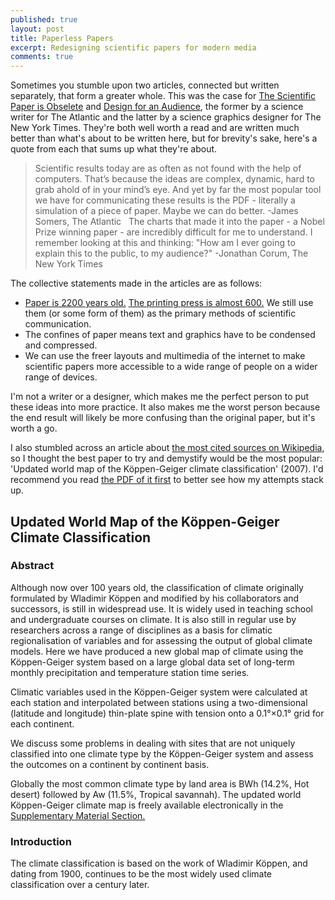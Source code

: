 ```yaml
---
published: true
layout: post
title: Paperless Papers
excerpt: Redesigning scientific papers for modern media
comments: true
---
```


Sometimes you stumble upon two articles, connected but written separately, that form a greater whole. This was the case for [The Scientific Paper is Obselete](https://www.theatlantic.com/science/archive/2018/04/the-scientific-paper-is-obsolete/556676/ "The Scientific Paper is Obsolete") and [Design for an Audience](http://style.org/ku/ "Design for an Audience"), the former by a science writer for The Atlantic and the latter by a science graphics designer for The New York Times. They're both well worth a read and are written much better than what's about to be written here, but for brevity's sake, here's a quote from each that sums up what they're about.

> Scientific results today are as often as not found with the help of computers. That’s because the ideas are complex, dynamic, hard to grab ahold of in your mind’s eye. And yet by far the most popular tool we have for communicating these results is the PDF - literally a simulation of a piece of paper. Maybe we can do better.
> -James Somers, The Atlantic
&nbsp;
> The charts that made it into the paper - a Nobel Prize winning paper - are incredibly difficult for me to understand. I remember looking at this and thinking: "How am I ever going to explain this to the public, to my audience?"
> -Jonathan Corum, The New York Times

The collective statements made in the articles are as follows:

* [Paper is 2200 years old.](https://en.wikipedia.org/wiki/History_of_paper "History of paper") [The printing press is almost 600.](https://en.wikipedia.org/wiki/Printing_press "Printing press") We still use them (or some form of them) as the primary methods of scientific communication.
* The confines of paper means text and graphics have to be condensed and compressed.
* We can use the freer layouts and multimedia of the internet to make scientific papers more accessible to a wide range of people on a wider range of devices.

I'm not a writer or a designer, which makes me the perfect person to put these ideas into more practice. It also makes me the worst person because the end result will likely be more confusing than the original paper, but it's worth a go.

I also stumbled across an article about [the most cited sources on Wikipedia](https://blog.wikimedia.org/2018/04/05/ten-most-cited-sources-wikipedia/ "What are the ten most cited sources on Wikipedia?"), so I thought the best paper to try and demystify would be the most popular: 'Updated world map of the Köppen-Geiger climate classification' (2007). I'd recommend you read [the PDF of it first](https://www.hydrol-earth-syst-sci.net/11/1633/2007/hess-11-1633-2007.pdf "Updated world map of the Koppen-Geiger climate classification") to better see how my attempts stack up.

## Updated World Map of the Köppen-Geiger Climate Classification

### Abstract

Although now over 100 years old, the classification of climate originally formulated by Wladimir Köppen and modified by his collaborators and successors, is still in widespread use. It is widely used in teaching school and undergraduate courses on climate. It is also still in regular use by researchers across a range of disciplines as a basis for climatic regionalisation of variables and for assessing the output of global climate models. Here we have produced a new global map of climate using the Köppen-Geiger system based on a large global data set of long-term monthly precipitation and temperature station time series.

Climatic variables used in the Köppen-Geiger system were calculated at each station and interpolated between stations using a two-dimensional (latitude and longitude) thin-plate spine with tension onto a  0.1°×0.1° grid for each continent.

We discuss some problems in dealing with sites that are not uniquely classified into one climate type by the Köppen-Geiger system and assess the outcomes on a continent by continent basis.

Globally the most common climate type by land area is BWh (14.2%, Hot desert) followed by Aw (11.5%, Tropical savannah). The updated world Köppen-Geiger climate map is freely available electronically in the [Supplementary Material Section.](http://www.hydrol-earth-syst-sci.net/11/1633/2007/hess-11-1633-2007-supplement.zip "Supplementary Material Section")

### Introduction

The climate classification is based on the work of Wladimir Köppen, and dating from 1900, continues to be the most widely used climate classification over a century later.